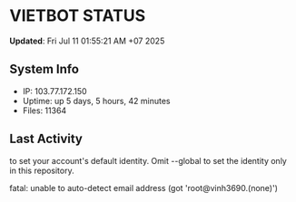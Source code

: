 # VIETBOT STATUS
**Updated**: Fri Jul 11 01:55:21 AM +07 2025

## System Info
- IP: 103.77.172.150
- Uptime: up 5 days, 5 hours, 42 minutes
- Files: 11364

## Last Activity

to set your account's default identity.
Omit --global to set the identity only in this repository.

fatal: unable to auto-detect email address (got 'root@vinh3690.(none)')
